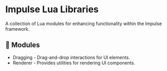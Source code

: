 # Impulse Lua Libraries

A collection of Lua modules for enhancing functionality within the Impulse framework.

## 📁 Modules
* Dragging - Drag-and-drop interactions for UI elements.
* Renderer - Provides utilities for rendering UI components.